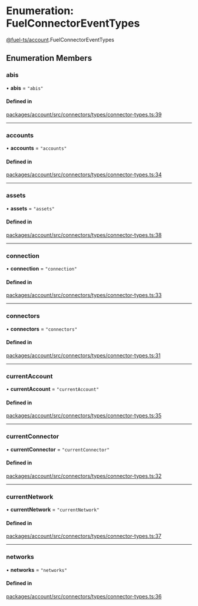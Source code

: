 # Enumeration: FuelConnectorEventTypes

[@fuel-ts/account](/api/Account/index.md).FuelConnectorEventTypes

## Enumeration Members

### abis

• **abis** = ``"abis"``

#### Defined in

[packages/account/src/connectors/types/connector-types.ts:39](https://github.com/FuelLabs/fuels-ts/blob/45c62a98f2272774585dbb6dc3037ebe3e275042/packages/account/src/connectors/types/connector-types.ts#L39)

___

### accounts

• **accounts** = ``"accounts"``

#### Defined in

[packages/account/src/connectors/types/connector-types.ts:34](https://github.com/FuelLabs/fuels-ts/blob/45c62a98f2272774585dbb6dc3037ebe3e275042/packages/account/src/connectors/types/connector-types.ts#L34)

___

### assets

• **assets** = ``"assets"``

#### Defined in

[packages/account/src/connectors/types/connector-types.ts:38](https://github.com/FuelLabs/fuels-ts/blob/45c62a98f2272774585dbb6dc3037ebe3e275042/packages/account/src/connectors/types/connector-types.ts#L38)

___

### connection

• **connection** = ``"connection"``

#### Defined in

[packages/account/src/connectors/types/connector-types.ts:33](https://github.com/FuelLabs/fuels-ts/blob/45c62a98f2272774585dbb6dc3037ebe3e275042/packages/account/src/connectors/types/connector-types.ts#L33)

___

### connectors

• **connectors** = ``"connectors"``

#### Defined in

[packages/account/src/connectors/types/connector-types.ts:31](https://github.com/FuelLabs/fuels-ts/blob/45c62a98f2272774585dbb6dc3037ebe3e275042/packages/account/src/connectors/types/connector-types.ts#L31)

___

### currentAccount

• **currentAccount** = ``"currentAccount"``

#### Defined in

[packages/account/src/connectors/types/connector-types.ts:35](https://github.com/FuelLabs/fuels-ts/blob/45c62a98f2272774585dbb6dc3037ebe3e275042/packages/account/src/connectors/types/connector-types.ts#L35)

___

### currentConnector

• **currentConnector** = ``"currentConnector"``

#### Defined in

[packages/account/src/connectors/types/connector-types.ts:32](https://github.com/FuelLabs/fuels-ts/blob/45c62a98f2272774585dbb6dc3037ebe3e275042/packages/account/src/connectors/types/connector-types.ts#L32)

___

### currentNetwork

• **currentNetwork** = ``"currentNetwork"``

#### Defined in

[packages/account/src/connectors/types/connector-types.ts:37](https://github.com/FuelLabs/fuels-ts/blob/45c62a98f2272774585dbb6dc3037ebe3e275042/packages/account/src/connectors/types/connector-types.ts#L37)

___

### networks

• **networks** = ``"networks"``

#### Defined in

[packages/account/src/connectors/types/connector-types.ts:36](https://github.com/FuelLabs/fuels-ts/blob/45c62a98f2272774585dbb6dc3037ebe3e275042/packages/account/src/connectors/types/connector-types.ts#L36)
